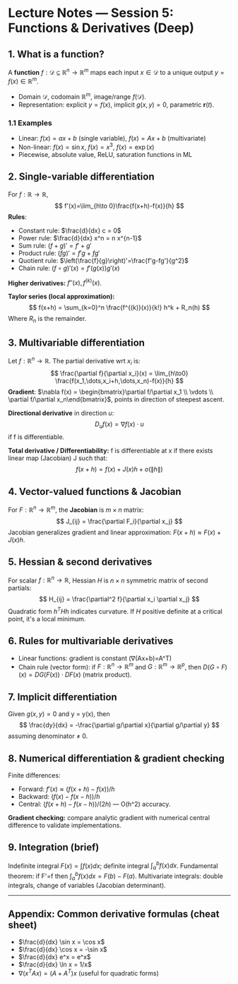 <!-- Math rendered using GitHub Markdown: use $...$ and $$...$$ -->


# Lecture Notes — Session 5: Functions & Derivatives (Deep)

## 1. What is a function?
A **function** $f: \mathcal{D} \subseteq \mathbb{R}^n \to \mathbb{R}^m$ maps each input $x\in\mathcal{D}$ to a unique output $y=f(x)\in\mathbb{R}^m$.
- Domain $\mathcal{D}$, codomain $\mathbb{R}^m$, image/range $f(\mathcal{D})$.
- Representation: explicit $y=f(x)$, implicit $g(x,y)=0$, parametric $\mathbf{r}(t)$.

### 1.1 Examples
- Linear: $f(x)=ax+b$ (single variable), $f(x)=A x + b$ (multivariate)
- Non-linear: $f(x)=\sin x$, $f(x)=x^3$, $f(x)=\exp(x)$
- Piecewise, absolute value, ReLU, saturation functions in ML

## 2. Single-variable differentiation
For $f:\mathbb{R}\to\mathbb{R}$,
$$
f'(x)=\lim_{h\to 0}\frac{f(x+h)-f(x)}{h}
$$
**Rules**:
- Constant rule: $\frac{d}{dx} c = 0$
- Power rule: $\frac{d}{dx} x^n = n x^{n-1}$
- Sum rule: $(f+g)'=f'+g'$
- Product rule: $(fg)'=f'g+fg'$
- Quotient rule: $\left(\frac{f}{g}\right)'=\frac{f'g-fg'}{g^2}$
- Chain rule: $(f\circ g)'(x) = f'(g(x)) g'(x)$

**Higher derivatives:** $f''(x), f^{(k)}(x)$.

**Taylor series (local approximation):**
$$
f(x+h) = \sum_{k=0}^n \frac{f^{(k)}(x)}{k!} h^k + R_n(h)
$$
Where $R_n$ is the remainder.

## 3. Multivariable differentiation
Let $f:\mathbb{R}^n\to\mathbb{R}$. The partial derivative wrt $x_i$ is:
$$
\frac{\partial f}{\partial x_i}(x) = \lim_{h\to0} \frac{f(x_1,\dots,x_i+h,\dots,x_n)-f(x)}{h}
$$
**Gradient**: $\nabla f(x) = \begin{bmatrix}\partial f/\partial x_1 \\ \vdots \\ \partial f/\partial x_n\end{bmatrix}$, points in direction of steepest ascent.

**Directional derivative** in direction $u$:
$$
D_u f(x) = \nabla f(x)\cdot u
$$
if f is differentiable.

**Total derivative / Differentiability:** f is differentiable at x if there exists linear map (Jacobian) J such that:
$$
f(x+h) = f(x) + J(x) h + o(\|h\|)
$$

## 4. Vector-valued functions & Jacobian
For $F:\mathbb{R}^n\to\mathbb{R}^m$, the **Jacobian** is $m\times n$ matrix:
$$
J_{ij} = \frac{\partial F_i}{\partial x_j}
$$
Jacobian generalizes gradient and linear approximation: $F(x+h)\approx F(x)+J(x)h$.

## 5. Hessian & second derivatives
For scalar $f:\mathbb{R}^n\to\mathbb{R}$, Hessian $H$ is $n\times n$ symmetric matrix of second partials:
$$
H_{ij} = \frac{\partial^2 f}{\partial x_i \partial x_j}
$$
Quadratic form $h^T H h$ indicates curvature. If $H$ positive definite at a critical point, it's a local minimum.

## 6. Rules for multivariable derivatives
- Linear functions: gradient is constant (∇(Ax+b)=A^T)
- Chain rule (vector form): if $F: \mathbb{R}^n\to\mathbb{R}^m$ and $G:\mathbb{R}^m\to\mathbb{R}^p$, then $D(G\circ F)(x)=D G(F(x)) \cdot D F(x)$ (matrix product).

## 7. Implicit differentiation
Given $g(x,y)=0$ and y = y(x), then
$$
\frac{dy}{dx} = -\frac{\partial g/\partial x}{\partial g/\partial y}
$$
assuming denominator ≠ 0.

## 8. Numerical differentiation & gradient checking
Finite differences:
- Forward: $f'(x)\approx (f(x+h)-f(x))/h$
- Backward: $(f(x)-f(x-h))/h$
- Central: $(f(x+h)-f(x-h))/(2h)$ — O(h^2) accuracy.

**Gradient checking:** compare analytic gradient with numerical central difference to validate implementations.

## 9. Integration (brief)
Indefinite integral $F(x)=\int f(x) dx$; definite integral $\int_a^b f(x) dx$.
Fundamental theorem: if F'=f then $\int_a^b f(x)dx = F(b)-F(a)$.
Multivariate integrals: double integrals, change of variables (Jacobian determinant).

---

## Appendix: Common derivative formulas (cheat sheet)
- $\frac{d}{dx} \sin x = \cos x$
- $\frac{d}{dx} \cos x = -\sin x$
- $\frac{d}{dx} e^x = e^x$
- $\frac{d}{dx} \ln x = 1/x$
- $\nabla (x^T A x) = (A + A^T) x$  (useful for quadratic forms)